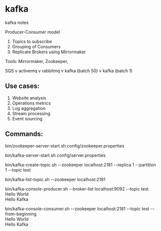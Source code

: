 # kafka
kafka notes

Producer-Consumer model

1. Topics to subscribe
2. Grouping of Consumers
3. Replicate Brokers using Mirrormaker

Tools:
Mirrormaker, Zookeeper, 

SQS v activemq v rabbitmq v kafka (batch 50) v kafka (batch 1) 

Use cases:
----------
1. Website analysis
2. Operations metrics
3. Log aggregation
4. Stream processing
5. Event sourcing

Commands:
---------

bin/zookeeper-server-start.sh config/zookeeper.properties  
 
bin/kafka-server-start.sh config/server.properties 
 
bin/kafka-create-topic.sh --zookeeper localhost:2181 --replica 1 --partition 1 --topic test 
 
bin/kafka-list-topic.sh --zookeeper localhost:2181 
 
bin/kafka-console-producer.sh --broker-list localhost:9092 --topic test  
Hello World  
Hello Kafka  
 
bin/kafka-console-consumer.sh --zookeeper localhost:2181 --topic test --from-beginning  
Hello World  
Hello Kafka
 
 
